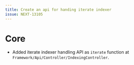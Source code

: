 ```yaml
---
title: Create an api for handing iterate indexer
issue: NEXT-13105
---
```

# Core
* Added iterate indexer handling API as `iterate` function at `Framework/Api/Controller/IndexingController`.
